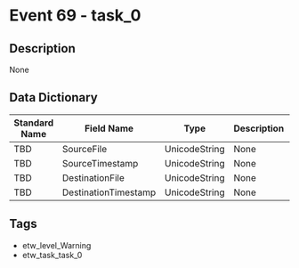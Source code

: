 # Event 69 - task_0

## Description
None

## Data Dictionary
|Standard Name|Field Name|Type|Description|Sample Value|
|---|---|---|---|---|
|TBD|SourceFile|UnicodeString|None|`None`|
|TBD|SourceTimestamp|UnicodeString|None|`None`|
|TBD|DestinationFile|UnicodeString|None|`None`|
|TBD|DestinationTimestamp|UnicodeString|None|`None`|

## Tags
* etw_level_Warning
* etw_task_task_0